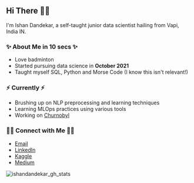 ## Hi There 🙋‍♂️

I'm Ishan Dandekar, a self-taught junior data scientist hailing from Vapi, India IN.

### ✨ About Me in 10 secs ✨
- Love badminton
- Started pursuing data science in **October 2021**
- Taught myself SQL, Python and Morse Code (I know this isn't relevant!)

<!-- ### 📚 Projects 📚
- [Treasure_Hunter](https://github.com/ishandandekar/Treasure_Hunter) 💰🕵️
- [Why_Is_The_Car_Getting_Bigger](https://github.com/ishandandekar/Why_Is_The_Car_Is_Getting_Bigger) 🚗📈
- [What_Am_I_Eating](https://github.com/ishandandekar/What_Am_I_Eating) 🍕👀
- [This_Is_A_Disaster](https://github.com/ishandandekar/This_Is_A_Disaster) 🌀❓
- [Looking_Fruit](https://github.com/ishandandekar/Looking-Fruit) 🤔🍎
- [BiFrost](https://github.com/ishandandekar/Bifrost) 🚆⚡
- [Cell dent detection](https://github.com/ishandandekar/battery_cell_dent_detection) 🪫🗲 -->

### ⚡ Currently ⚡
- Brushing up on NLP preprocessing and learning techniques
- Learning MLOps practices using various tools
- Working on [Churnobyl](https://github.com/ishandandekar/Churnobyl)

### 🙌🏻 Connect with Me 🙌🏻
- [Email](mailto:ishandandekar2002@gmail.com)
- [LinkedIn](https://www.linkedin.com/in/ishan-dandekar/)
- [Kaggle](https://www.kaggle.com/ishandandekar)
- [Medium](https://medium.com/@ishandandekar)


<!-- <img src="https://github-readme-stats.vercel.app/api?username=ishandandekar&show_icons=true&theme=dark" alt="ishandandekar_gh_stats" /> -->
![ishandandekar_gh_stats](https://github-readme-stats.vercel.app/api?username=ishandandekar&show_icons=true&theme=dark)
<!-- ![ishandandekar_lc_stats](https://leetcard.jacoblin.cool/ishandandekar?theme=dark&font=Mako) -->
